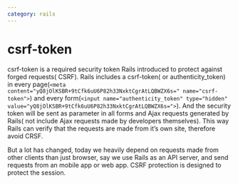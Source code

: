 ```yaml
---
category: rails
---
```

# csrf-token

csrf-token is a required security token Rails introduced to protect against forged requests( CSRF). Rails includes a csrf-token( or authenticity_token) in every page(`<meta content="yQ8jOlKSBR+9tCfk6uU6P82h33NxktCgrAtLQBWZX6s=" name="csrf-token">`) and every form(`<input name="authenticity_token" type="hidden" value="yQ8jOlKSBR+9tCfk6uU6P82h33NxktCgrAtLQBWZX6s=">`). And the security token will be sent as parameter in all forms and Ajax requests generated by Rails( not include Ajax requests made by developers themselves). This way Rails can verify that the requests are made from it’s own site, therefore avoid CRSF.

But a lot has changed, today we heavily depend on requests made from other clients than just browser, say we use Rails as an API server, and send requests from an mobile app or web app. CSRF protection is designed to protect the session. 
